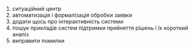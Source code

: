 1. ситуаційний центр
2. автоматизація і формалізація обробки заявки
3. додати щось про інтерактивність системи
4. пошук прикладів систем підтримки прийняття рішень і їх короткий аналіз
5. виправити помилки
